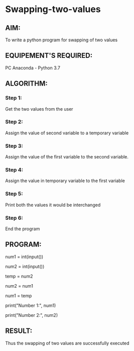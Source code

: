 # Swapping-two-values
## AIM:
To write a python program for swapping of two values
## EQUIPEMENT'S REQUIRED: 
PC
Anaconda - Python 3.7
## ALGORITHM: 
### Step 1:
Get the two values from the user
### Step 2: 
Assign the value of second variable to a temporary variable 
### Step 3: 
Assign the value of the first variable to the second variable.
### Step 4:  
Assign the value in temporary variable to the first variable
### Step 5: 
Print both the values it would be interchanged
### Step 6: 
End the program
## PROGRAM:
num1 = int(input())

num2 = int(input())

temp = num2

num2 = num1

num1 = temp

print("Number 1:", num1)

print("Number 2:", num2)



## RESULT:
Thus the swapping of two values are successfully executed



